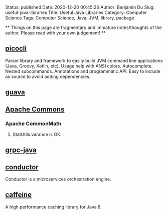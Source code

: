Status: published
Date: 2020-12-20 00:45:26
Author: Benjamin Du
Slug: useful-java-libraries
Title: Useful Java Libraries
Category: Computer Science
Tags: Computer Science, Java, JVM, library, package

**
Things on this page are fragmentary and immature notes/thoughts of the author.
Please read with your own judgement!
**

## [picocli](https://github.com/remkop/picocli)

Parser library and framework to easily build JVM command line applications (Java, Groovy, Kotlin, etc). 
Usage help with ANSI colors. Autocomplete. Nested subcommands. Annotations and programmatic API. 
Easy to include as source to avoid adding dependencies.


## [guava](https://github.com/google/guava)

## [Apache Commons](https://commons.apache.org/)

### Apache CommonMath

1. StatUtils.varance is OK.

## [grpc-java](https://github.com/grpc/grpc-java)

## [conductor](https://github.com/Netflix/conductor)

Conductor is a microservices orchestration engine.

## [caffeine](https://github.com/ben-manes/caffeine)

A high performance caching library for Java 8.